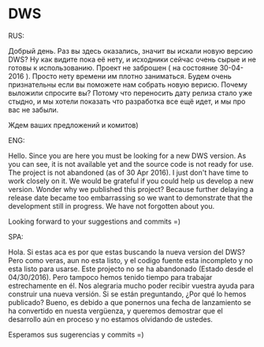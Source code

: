 # DWS

RUS:

Добрый день. Раз вы здесь оказались, значит вы искали новую версию DWS? Ну как видите пока её нету, и исходники сейчас очень сырые и не готовы к использованию. 
Проект не заброшен ( на состояние 30-04-2016 ). Просто нету времени им плотно заниматься. 
Будем очень признательны если вы поможете нам собрать новую верисю. 
Почему выложили спросите вы? Потому что переносить дату релиза стало уже стыдно, и мы хотели показать что разработка все ещё идет, и мы про вас не забыли. 

Ждем ваших предложений и комитов) 

ENG:

Hello. Since you are here you must be looking for a new DWS version. As you can see, it is not available yet and the source code is not ready for use.
The project is not abandoned (as of  30 Apr 2016). I just don't have time to work closely on it.
We would be grateful if you could help us develop a new version.
Wonder why we published this project? Because further delaying a release date became too embarrassing so we want to demonstrate that the development still in progress. We have not forgotten about you.

Looking forward to your suggestions and commits =)

SPA:

Hola. Si estas aca es por que estas buscando la nueva version del DWS? Pero como veras, aun no esta listo, y el codigo fuente esta incompleto y no esta listo para usarse.
Este projecto no se ha abandonado (Estado desde el 04/30/2016). Pero tampoco hemos tenido tiempo para trabajar estrechamente en él.
Nos alegraria mucho poder recibir vuestra ayuda para construir una nueva versión.
Si se están preguntando, ¿Por qué lo hemos publicado? Bueno, es debido a que ponernos una fecha de lanzamiento se ha convertido en nuesta vergüenza, y queremos demostrar que el desarrollo aún en proceso y no estamos olvidando de ustedes.

Esperamos sus sugerencias y commits =)
